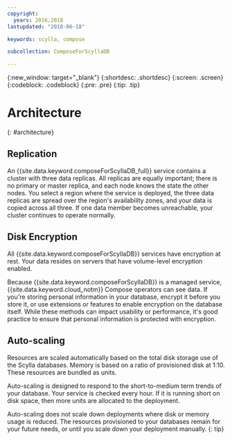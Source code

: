 ```yaml
---
copyright:
  years: 2016,2018
lastupdated: "2018-06-18"

keywords: scylla, compose

subcollection: ComposeForScyllaDB

---
```


{:new_window: target="_blank"}
{:shortdesc: .shortdesc}
{:screen: .screen}
{:codeblock: .codeblock}
{:pre: .pre}
{:tip: .tip}

# Architecture 
{: #architecture}

## Replication

An {{site.data.keyword.composeForScyllaDB_full}} service contains a cluster with three data replicas. All replicas are equally important; there is no primary or master replica, and each node knows the state the other nodes. You select a region where the service is deployed, the three data replicas are spread over the region's availability zones, and your data is copied across all three. If one data member becomes unreachable, your cluster continues to operate normally.

## Disk Encryption

All {{site.data.keyword.composeForScyllaDB}} services have encryption at rest. Your data resides on servers that have volume-level encryption enabled. 

Because {{site.data.keyword.composeForScyllaDB}} is a managed service, {{site.data.keyword.cloud_notm}} Compose operators can see data. If you're storing personal information in your database, encrypt it before you store it, or use extensions or features to enable encryption on the database itself. While these methods can impact usability or performance, it's good practice to ensure that personal information is protected with encryption.

## Auto-scaling

Resources are scaled automatically based on the total disk storage use of the Scylla databases. Memory is based on a ratio of provisioned disk at 1:10. These resources are bundled as units.

Auto-scaling is designed to respond to the short-to-medium term trends of your database. Your service is checked every hour. If it is running short on disk space, then more units are allocated to the deployment. 

Auto-scaling does not scale down deployments where disk or memory usage is reduced. The resources provisioned to your databases remain for your future needs, or until you scale down your deployment manually.
{: tip}


